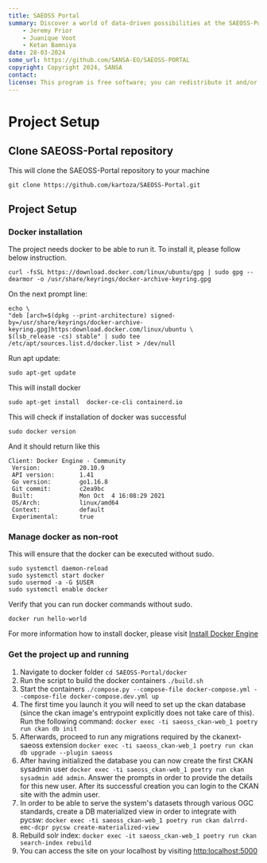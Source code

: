 ```yaml
---
title: SAEOSS Portal
summary: Discover a world of data-driven possibilities at the SAEOSS-Portal, where information converges to empower data sharing and decision-making.
    - Jeremy Prior
    - Juanique Voot
    - Ketan Bamniya
date: 28-03-2024
some_url: https://github.com/SANSA-EO/SAEOSS-PORTAL
copyright: Copyright 2024, SANSA
contact:
license: This program is free software; you can redistribute it and/or modify it under the terms of the GNU Affero General Public License as published by the Free Software Foundation; either version 3 of the License, or (at your option) any later version.
---
```


# Project Setup

## Clone SAEOSS-Portal repository

This will clone the SAEOSS-Portal repository to your machine
```
git clone https://github.com/kartoza/SAEOSS-Portal.git
```

## Project Setup

### Docker installation

The project needs docker to be able to run it. To install it, please follow below instruction.

```
curl -fsSL https://download.docker.com/linux/ubuntu/gpg | sudo gpg --dearmor -o /usr/share/keyrings/docker-archive-keyring.gpg     
```

On the next prompt line:

```
echo \
"deb [arch=$(dpkg --print-architecture) signed-by=/usr/share/keyrings/docker-archive-keyring.gpg]https:download.docker.com/linux/ubuntu \
$(lsb_release -cs) stable" | sudo tee /etc/apt/sources.list.d/docker.list > /dev/null
```

Run apt update:

```
sudo apt-get update
```

This will install docker
```
sudo apt-get install  docker-ce-cli containerd.io
```

This will check if installation of docker was successful
```
sudo docker version
```
And it should return like this

```
Client: Docker Engine - Community
 Version:           20.10.9
 API version:       1.41
 Go version:        go1.16.8
 Git commit:        c2ea9bc
 Built:             Mon Oct  4 16:08:29 2021
 OS/Arch:           linux/amd64
 Context:           default
 Experimental:      true

```

### Manage docker as non-root

This will ensure that the docker can be executed without sudo.
```
sudo systemctl daemon-reload
sudo systemctl start docker
sudo usermod -a -G $USER
sudo systemctl enable docker
```

Verify that you can run docker commands without sudo.
```
docker run hello-world
```

For more information how to install docker, please visit [Install Docker Engine](https://docs.docker.com/engine/install/)

### Get the project up and running

1. Navigate to docker folder `cd SAEOSS-Portal/docker`
2. Run the script to build the docker containers `./build.sh`
3. Start the containers `./compose.py --compose-file docker-compose.yml --compose-file docker-compose.dev.yml up`
4. The first time you launch it you will need to set up the ckan database (since the ckan image's entrypoint explicitly does not take care of this). Run the following command: `docker exec -ti saeoss_ckan-web_1 poetry run ckan db init`
5. Afterwards, proceed to run any migrations required by the ckanext-saeoss extension `docker exec -ti saeoss_ckan-web_1 poetry run ckan db upgrade --plugin saeoss`
6. After having initialized the database you can now create the first CKAN sysadmin user `docker exec -ti saeoss_ckan-web_1 poetry run ckan sysadmin add admin`. Answer the prompts in order to provide the details for this new user. After its successful creation you can login to the CKAN site with the admin user.
7. In order to be able to serve the system's datasets through various OGC standards, create a DB materialized view in order to integrate with pycsw: `docker exec -ti saeoss_ckan-web_1 poetry run ckan dalrrd-emc-dcpr pycsw create-materialized-view`
8. Rebuild solr index: `docker exec -it saeoss_ckan-web_1 poetry run ckan search-index rebuild`
9. You can access the site on your localhost by visiting [http:localhost:5000](http:localhost:5000)
